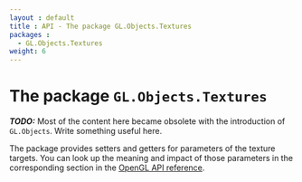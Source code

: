```yaml
---
layout : default
title : API - The package GL.Objects.Textures
packages :
  - GL.Objects.Textures
weight: 6
---
```


# The package `GL.Objects.Textures`

***TODO:*** Most of the content here became obsolete with
the introduction of `GL.Objects`. Write something useful here.

The package provides setters and getters for parameters of the texture targets.
You can look up the meaning and impact of those parameters in the corresponding
section in the [OpenGL API reference](http://www.opengl.org/sdk/docs/man/xhtml/glTexParameter.xml).